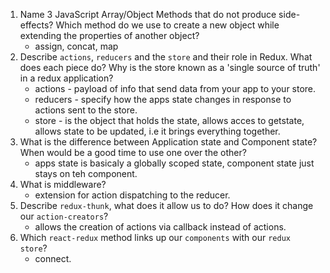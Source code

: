 1.  Name 3 JavaScript Array/Object Methods that do not produce side-effects? Which method do we use to create a new object while extending the properties of another object?
    - assign, concat, map 
2.  Describe `actions`, `reducers` and the `store` and their role in Redux. What does each piece do? Why is the store known as a 'single source of truth' in a redux application?
    - actions - payload of info that send data from your app to your store. 
    - reducers - specify how the apps state changes in response to actions sent to the store.
    - store - is the object that holds the state, allows acces to getstate, allows state to be updated, i.e it brings everything together.
3.  What is the difference between Application state and Component state? When would be a good time to use one over the other?
    - apps state is basicaly a globally scoped state, component state just stays on teh component.
4.  What is middleware?
    - extension for action dispatching to the reducer.
5.  Describe `redux-thunk`, what does it allow us to do? How does it change our `action-creators`?
    - allows the creation of actions via callback instead of actions.
6.  Which `react-redux` method links up our `components` with our `redux store`?
    - connect.
